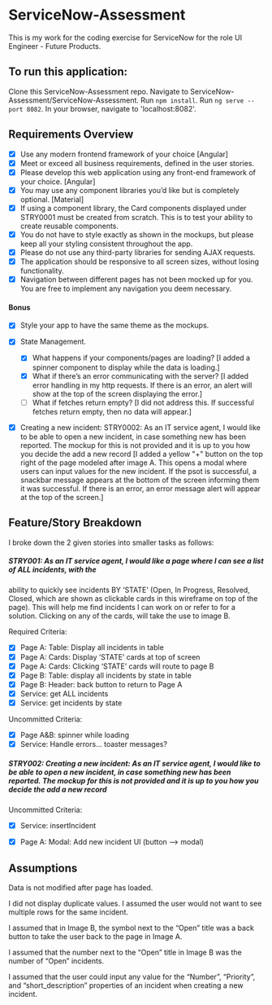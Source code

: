 # ServiceNow-Assessment
This is my work for the coding exercise for ServiceNow for the role UI Engineer - Future Products.

## To run this application:
Clone this ServiceNow-Assessment repo.
Navigate to ServiceNow-Assessment/ServiceNow-Assessment.
Run `npm install`.
Run `ng serve --port 8082`.
In your browser, navigate to 'localhost:8082'.


## Requirements Overview
- [x] Use any modern frontend framework of your choice [Angular]
- [x] Meet or exceed all business requirements, defined in the user stories.
- [x] Please develop this web application using any front-end framework of your choice. [Angular]
- [x] You may use any component libraries you’d like but is completely optional. [Material]
- [x] If using a component library, the Card components displayed under STRY0001 must be
created from scratch. This is to test your ability to create reusable components.
- [x] You do not have to style exactly as shown in the mockups, but please keep all your styling
consistent throughout the app.
- [x] Please do not use any third-party libraries for sending AJAX requests.
- [x] The application should be responsive to all screen sizes, without losing functionality.
- [x] Navigation between different pages has not been mocked up for you. You are free to implement
any navigation you deem necessary.

#### Bonus
- [x] Style your app to have the same theme as the mockups.
- [x] State Management.
    - [x] What happens if your components/pages are loading? [I added a spinner component to display while the data is loading.]
    - [x] What if there’s an error communicating with the server? [I added error handling in my http requests.  If there is an error, an alert will show at the top of the screen displaying the error.]
    - [ ] What if fetches return empty? [I did not address this.  If successful fetches return empty, then no data will appear.]
- [x] Creating a new incident: STRY0002: As an IT service agent, I would like to be able to open a new
incident, in case something new has been reported. The mockup for this is not provided and it is up
to you how you decide the add a new record [I added a yellow "+" button on the top right of the page modeled after image A.  This opens a modal where users can input values for the new incident. If the psot is successful, a snackbar message appears at the bottom of the screen informing them it was successful. If there is an error, an error message alert will appear at the top of the screen.]


## Feature/Story Breakdown
I broke down the 2 given stories into smaller tasks as follows:

##### STRY001: As an IT service agent, I would like a page where I can see a list of ALL incidents, with the
ability to quickly see incidents BY ‘STATE’ (Open, In Progress, Resolved, Closed, which are shown as
clickable cards in this wireframe on top of the page). This will help me find incidents I can work on or
refer to for a solution. Clicking on any of the cards, will take the use to image B.

Required Criteria:
- [x]  Page A: Table: Display all incidents in table
- [x]  Page A: Cards: Display ‘STATE’ cards at top of screen
- [x]  Page A: Cards: Clicking ‘STATE’ cards will route to page B
- [x]  Page B: Table: display all incidents by state in table
- [x]  Page B: Header: back button to return to Page A
- [x]  Service: get ALL incidents
- [x]  Service: get incidents by state

Uncommitted Criteria:
- [x]  Page A&amp;B: spinner while loading
- [x]  Service: Handle errors… toaster messages?

##### STRY002: Creating a new incident: As an IT service agent, I would like to be able to open a new incident, in case something new has been reported. The mockup for this is not provided and it is up to you how you decide the add a new record

Uncommitted Criteria:
- [x] Service: insertIncident
- [x] Page A: Modal: Add new incident UI (button --> modal)


## Assumptions
Data is not modified after page has loaded.

I did not display duplicate values.  I assumed the user would not want to see multiple rows for the same incident.

I assumed that in Image B, the symbol next to the “Open” title was a back button to take the user back to the page in Image A.

I assumed that the number next to the “Open” title in Image B was the number of “Open” incidents. 

I assumed that the user could input any value for the “Number”, “Priority”, and “short_description” properties of an incident when creating a new incident. 